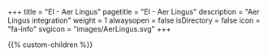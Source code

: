 +++
title = "EI - Aer Lingus"
pagetitle = "EI - Aer Lingus"
description = "Aer Lingus integration"
weight = 1
alwaysopen = false
isDirectory = false
icon = "fa-info"
svgicon = "images/AerLingus.svg"
+++

{{% custom-children %}}